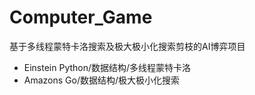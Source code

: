 # Computer_Game
基于多线程蒙特卡洛搜索及极大极小化搜索剪枝的AI博弈项目
 + Einstein Python/数据结构/多线程蒙特卡洛
 + Amazons Go/数据结构/极大极小化搜索
